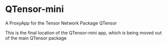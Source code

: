 # QTensor-mini
A ProxyApp for the Tensor Network Package QTensor

This is the final location of the QTensor-mini app, which is being moved out of the main QTensor package
